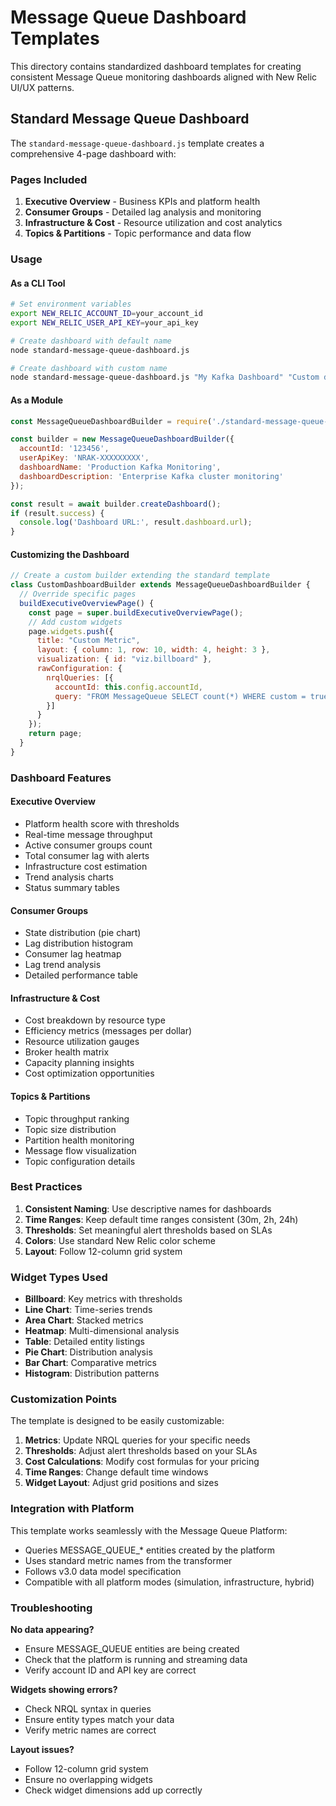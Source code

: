 # Message Queue Dashboard Templates

This directory contains standardized dashboard templates for creating consistent Message Queue monitoring dashboards aligned with New Relic UI/UX patterns.

## Standard Message Queue Dashboard

The `standard-message-queue-dashboard.js` template creates a comprehensive 4-page dashboard with:

### Pages Included
1. **Executive Overview** - Business KPIs and platform health
2. **Consumer Groups** - Detailed lag analysis and monitoring
3. **Infrastructure & Cost** - Resource utilization and cost analytics
4. **Topics & Partitions** - Topic performance and data flow

### Usage

#### As a CLI Tool
```bash
# Set environment variables
export NEW_RELIC_ACCOUNT_ID=your_account_id
export NEW_RELIC_USER_API_KEY=your_api_key

# Create dashboard with default name
node standard-message-queue-dashboard.js

# Create dashboard with custom name
node standard-message-queue-dashboard.js "My Kafka Dashboard" "Custom description"
```

#### As a Module
```javascript
const MessageQueueDashboardBuilder = require('./standard-message-queue-dashboard');

const builder = new MessageQueueDashboardBuilder({
  accountId: '123456',
  userApiKey: 'NRAK-XXXXXXXXX',
  dashboardName: 'Production Kafka Monitoring',
  dashboardDescription: 'Enterprise Kafka cluster monitoring'
});

const result = await builder.createDashboard();
if (result.success) {
  console.log('Dashboard URL:', result.dashboard.url);
}
```

#### Customizing the Dashboard
```javascript
// Create a custom builder extending the standard template
class CustomDashboardBuilder extends MessageQueueDashboardBuilder {
  // Override specific pages
  buildExecutiveOverviewPage() {
    const page = super.buildExecutiveOverviewPage();
    // Add custom widgets
    page.widgets.push({
      title: "Custom Metric",
      layout: { column: 1, row: 10, width: 4, height: 3 },
      visualization: { id: "viz.billboard" },
      rawConfiguration: {
        nrqlQueries: [{
          accountId: this.config.accountId,
          query: "FROM MessageQueue SELECT count(*) WHERE custom = true"
        }]
      }
    });
    return page;
  }
}
```

### Dashboard Features

#### Executive Overview
- Platform health score with thresholds
- Real-time message throughput
- Active consumer groups count
- Total consumer lag with alerts
- Infrastructure cost estimation
- Trend analysis charts
- Status summary tables

#### Consumer Groups
- State distribution (pie chart)
- Lag distribution histogram
- Consumer lag heatmap
- Lag trend analysis
- Detailed performance table

#### Infrastructure & Cost
- Cost breakdown by resource type
- Efficiency metrics (messages per dollar)
- Resource utilization gauges
- Broker health matrix
- Capacity planning insights
- Cost optimization opportunities

#### Topics & Partitions
- Topic throughput ranking
- Topic size distribution
- Partition health monitoring
- Message flow visualization
- Topic configuration details

### Best Practices

1. **Consistent Naming**: Use descriptive names for dashboards
2. **Time Ranges**: Keep default time ranges consistent (30m, 2h, 24h)
3. **Thresholds**: Set meaningful alert thresholds based on SLAs
4. **Colors**: Use standard New Relic color scheme
5. **Layout**: Follow 12-column grid system

### Widget Types Used
- **Billboard**: Key metrics with thresholds
- **Line Chart**: Time-series trends
- **Area Chart**: Stacked metrics
- **Heatmap**: Multi-dimensional analysis
- **Table**: Detailed entity listings
- **Pie Chart**: Distribution analysis
- **Bar Chart**: Comparative metrics
- **Histogram**: Distribution patterns

### Customization Points

The template is designed to be easily customizable:

1. **Metrics**: Update NRQL queries for your specific needs
2. **Thresholds**: Adjust alert thresholds based on your SLAs
3. **Cost Calculations**: Modify cost formulas for your pricing
4. **Time Ranges**: Change default time windows
5. **Widget Layout**: Adjust grid positions and sizes

### Integration with Platform

This template works seamlessly with the Message Queue Platform:
- Queries MESSAGE_QUEUE_* entities created by the platform
- Uses standard metric names from the transformer
- Follows v3.0 data model specification
- Compatible with all platform modes (simulation, infrastructure, hybrid)

### Troubleshooting

**No data appearing?**
- Ensure MESSAGE_QUEUE entities are being created
- Check that the platform is running and streaming data
- Verify account ID and API key are correct

**Widgets showing errors?**
- Check NRQL syntax in queries
- Ensure entity types match your data
- Verify metric names are correct

**Layout issues?**
- Follow 12-column grid system
- Ensure no overlapping widgets
- Check widget dimensions add up correctly